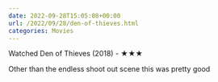 ```yaml
---
date: 2022-09-28T15:05:08+00:00
url: /2022/09/28/den-of-thieves.html
categories: Movies
---
```

Watched Den of Thieves (2018) - ★★★

Other than the endless shoot out scene this was pretty good


